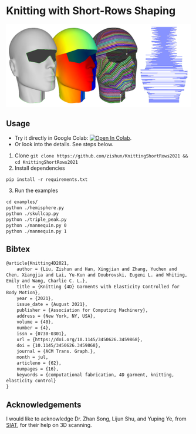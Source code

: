 # Knitting with Short-Rows Shaping

<img src="https://github.com/zishun/KnittingShortRows2021/raw/main/input/overview.png" width="800"/>

## Usage

* Try it directly in Google Colab: [![Open In Colab](https://colab.research.google.com/assets/colab-badge.svg)](https://colab.research.google.com/github/zishun/KnittingShortRows2021/blob/main/KnittingShortRows2021.ipynb).
* Or look into the details. See steps below.


1. Clone ```git clone https://github.com/zishun/KnittingShortRows2021 && cd KnittingShortRows2021```
2. Install dependencies 
```
pip install -r requirements.txt
```
3. Run the examples
```
cd examples/
python ./hemisphere.py
python ./skullcap.py
python ./triple_peak.py
python ./mannequin.py 0
python ./mannequin.py 1
```


## Bibtex

```
@article{Knitting4D2021,
    author = {Liu, Zishun and Han, Xingjian and Zhang, Yuchen and Chen, Xiangjia and Lai, Yu-Kun and Doubrovski, Eugeni L. and Whiting, Emily and Wang, Charlie C. L.},
    title = {Knitting {4D} Garments with Elasticity Controlled for Body Motion},
    year = {2021},
    issue_date = {August 2021},
    publisher = {Association for Computing Machinery},
    address = {New York, NY, USA},
    volume = {40},
    number = {4},
    issn = {0730-0301},
    url = {https://doi.org/10.1145/3450626.3459868},
    doi = {10.1145/3450626.3459868},
    journal = {ACM Trans. Graph.},
    month = jul,
    articleno = {62},
    numpages = {16},
    keywords = {computational fabrication, 4D garment, knitting, elasticity control}
}
```


## Acknowledgements
I would like to acknowledge Dr. Zhan Song, Lijun Shu, and Yuping Ye, from [SIAT](http://english.siat.cas.cn), for their help on 3D scanning.
